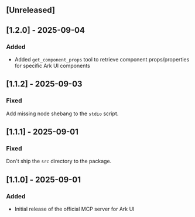 ## [Unreleased]

## [1.2.0] - 2025-09-04

### Added

- Added `get_component_props` tool to retrieve component props/properties for specific Ark UI components

## [1.1.2] - 2025-09-03

### Fixed

Add missing node shebang to the `stdio` script.

## [1.1.1] - 2025-09-01

### Fixed

Don't ship the `src` directory to the package.

## [1.1.0] - 2025-09-01

### Added

- Initial release of the official MCP server for Ark UI
